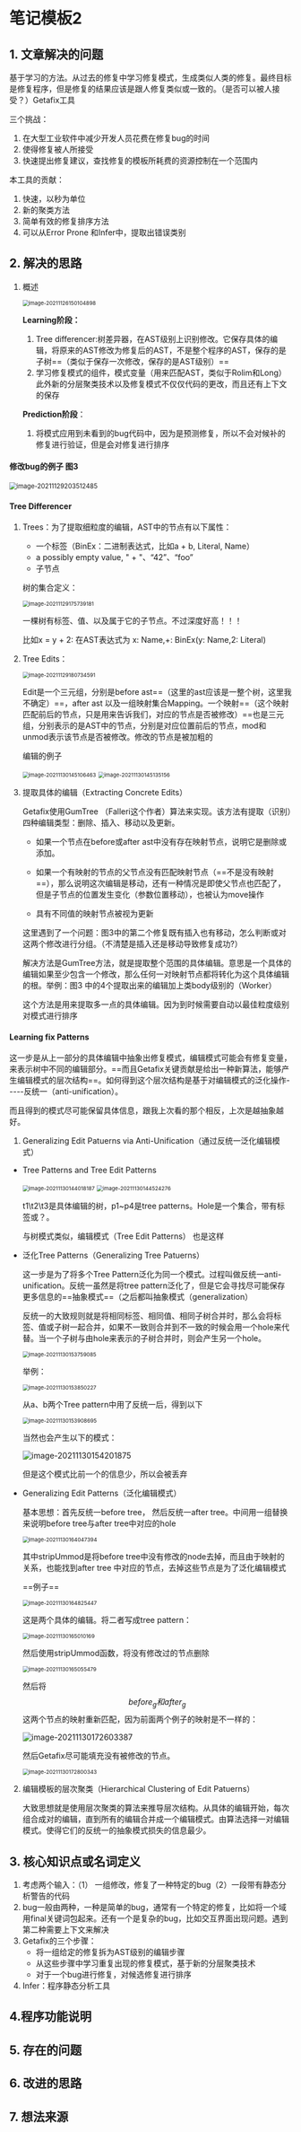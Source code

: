 # 笔记模板2

## 1. 文章解决的问题

基于学习的方法。从过去的修复中学习修复模式，生成类似人类的修复。最终目标是修复程序，但是修复的结果应该是跟人修复类似或一致的。（是否可以被人接受？）Getafix工具

三个挑战：

1. 在大型工业软件中减少开发人员花费在修复bug的时间
2. 使得修复被人所接受
3. 快速提出修复建议，查找修复的模板所耗费的资源控制在一个范围内

本工具的贡献：

1. 快速，以秒为单位
2. 新的聚类方法
3. 简单有效的修复排序方法
4. 可以从Error Prone 和Infer中，提取出错误类别

## 2. 解决的思路

1. 概述

   <img src="C:\Users\HDULAB601\AppData\Roaming\Typora\typora-user-images\image-20211126150104898.png" alt="image-20211126150104898" style="zoom:67%;" />

   **Learning阶段：**

   1. Tree differencer:树差异器，在AST级别上识别修改。它保存具体的编辑，将原来的AST修改为修复后的AST，不是整个程序的AST，保存的是子树==（类似于保存一次修改，保存的是AST级别）==
   2. 学习修复模式的组件，模式变量（用来匹配AST，类似于Rolim和Long）此外新的分层聚类技术以及修复模式不仅仅代码的更改，而且还有上下文的保存
   
   **Prediction阶段**：
   
   1. 将模式应用到未看到的bug代码中，因为是预测修复，所以不会对候补的修复进行验证，但是会对修复进行排序

#### 修改bug的例子 图3

<img src="C:\Users\HDULAB601\AppData\Roaming\Typora\typora-user-images\image-20211129203512485.png" alt="image-20211129203512485" style="zoom: 80%;" />



#### Tree Differencer

1. Trees：为了提取细粒度的编辑，AST中的节点有以下属性：

   * 一个标签（BinEx：二进制表达式，比如a + b,   Literal,  Name）
   * a possibly empty value, " + "、“42”、“foo”
   * 子节点

   树的集合定义：

   <img src="C:\Users\HDULAB601\AppData\Roaming\Typora\typora-user-images\image-20211129175739181.png" alt="image-20211129175739181" style="zoom: 67%;" />

   一棵树有标签、值、以及属于它的子节点。不过深度好高！！！

   比如x = y + 2:  在AST表达式为 x: Name,+: BinEx(y: Name,2: Literal)

2. Tree Edits：

   <img src="C:\Users\HDULAB601\AppData\Roaming\Typora\typora-user-images\image-20211129180734591.png" alt="image-20211129180734591" style="zoom:67%;" />

   Edit是一个三元组，分别是before ast==（这里的ast应该是一整个树，这里我不确定）==，after ast 以及一组映射集合Mapping。一个映射==（这个映射匹配前后的节点，只是用来告诉我们，对应的节点是否被修改）==也是三元组，分别表示的是AST中的节点，分别是对应位置前后的节点，mod和unmod表示该节点是否被修改。修改的节点是被加粗的

   

   编辑的例子

   <img src="C:\Users\HDULAB601\AppData\Roaming\Typora\typora-user-images\image-20211130145106463.png" alt="image-20211130145106463" style="zoom:67%;" />

   <img src="C:\Users\HDULAB601\AppData\Roaming\Typora\typora-user-images\image-20211130145135156.png" alt="image-20211130145135156" style="zoom:67%;" />

3. 提取具体的编辑（Extracting Concrete Edits）

   Getafix使用GumTree （Falleri这个作者）算法来实现。该方法有提取（识别）四种编辑类型：删除、插入、移动以及更新。

   * 如果一个节点在before或after ast中没有存在映射节点，说明它是删除或添加。

   * 如果一个有映射的节点的父节点没有匹配映射节点（==不是没有映射==），那么说明这次编辑是移动，还有一种情况是即使父节点也匹配了，但是子节点的位置发生变化（参数位置移动），也被认为move操作

   * 具有不同值的映射节点被视为更新

   
   
   这里遇到了一个问题：图3中的第二个修复既有插入也有移动，怎么判断或对这两个修改进行分组。（不清楚是插入还是移动导致修复成功?）
   
   解决方法是GumTree方法，就是提取整个范围的具体编辑。意思是一个具体的编辑如果至少包含一个修改，那么任何一对映射节点都将转化为这个具体编辑的根。举例：图3 中的4个提取出来的编辑加上类body级别的（Worker）
   
   这个方法是用来提取多一点的具体编辑。因为到时候需要自动以最佳粒度级别对模式进行排序

#### Learning fix Patterns

这一步是从上一部分的具体编辑中抽象出修复模式，编辑模式可能会有修复变量，来表示树中不同的编辑部分。==而且Getafix关键贡献是给出一种新算法，能够产生编辑模式的层次结构==。如何得到这个层次结构是基于对编辑模式的泛化操作-----反统一（anti-unification）。

而且得到的模式尽可能保留具体信息，跟我上次看的那个相反，上次是越抽象越好。

1.  Generalizing Edit Patuerns via Anti-Unification（通过反统一泛化编辑模式）

   * Tree Patterns and Tree Edit Patterns 

     <img src="C:\Users\HDULAB601\AppData\Roaming\Typora\typora-user-images\image-20211130144018187.png" alt="image-20211130144018187" style="zoom:67%;" />

     <img src="C:\Users\HDULAB601\AppData\Roaming\Typora\typora-user-images\image-20211130144524276.png" alt="image-20211130144524276" style="zoom:67%;" />

     t1\t2\t3是具体编辑的树，p1~p4是tree patterns。Hole是一个集合，带有标签或？。

     与树模式类似，编辑模式（Tree Edit Patterns） 也是这样

   * 泛化Tree Patterns（Generalizing Tree Patuerns）

     这一步是为了将多个Tree Pattern泛化为同一个模式。过程叫做反统一anti-unification。反统一虽然是将tree pattern泛化了，但是它会寻找尽可能保存更多信息的==抽象模式==（之后都叫抽象模式（generalization）

     反统一的大致规则就是将相同标签、相同值、相同子树合并时，那么会将标签、值或子树一起合并，如果不一致则合并到不一致的时候会用一个hole来代替。当一个子树与由hole来表示的子树合并时，则会产生另一个hole。

     <img src="C:\Users\HDULAB601\AppData\Roaming\Typora\typora-user-images\image-20211130153759085.png" alt="image-20211130153759085" style="zoom:67%;" />

     举例：

     <img src="C:\Users\HDULAB601\AppData\Roaming\Typora\typora-user-images\image-20211130153850227.png" alt="image-20211130153850227" style="zoom:67%;" />

     从a、b两个Tree pattern中用了反统一后，得到以下

     <img src="C:\Users\HDULAB601\AppData\Roaming\Typora\typora-user-images\image-20211130153908695.png" alt="image-20211130153908695" style="zoom:67%;" />

     当然也会产生以下的模式：

     ![image-20211130154201875](C:\Users\HDULAB601\AppData\Roaming\Typora\typora-user-images\image-20211130154201875.png)

     但是这个模式比前一个的信息少，所以会被丢弃

   * Generalizing Edit Patterns（泛化编辑模式）

     基本思想：首先反统一before tree， 然后反统一after tree。中间用一组替换来说明before tree与after tree中对应的hole

     <img src="C:\Users\HDULAB601\AppData\Roaming\Typora\typora-user-images\image-20211130164047394.png" alt="image-20211130164047394" style="zoom:67%;" />

     其中stripUmmod是将before tree中没有修改的node去掉，而且由于映射的关系，也能找到after tree 中对应的节点，去掉这些节点是为了泛化编辑模式

     ==例子==

     <img src="C:\Users\HDULAB601\AppData\Roaming\Typora\typora-user-images\image-20211130164825447.png" alt="image-20211130164825447" style="zoom:67%;" />

     这是两个具体的编辑。将二者写成tree pattern：

     <img src="C:\Users\HDULAB601\AppData\Roaming\Typora\typora-user-images\image-20211130165010169.png" alt="image-20211130165010169" style="zoom:67%;" />

     然后使用stripUmmod函数，将没有修改过的节点删除

     <img src="C:\Users\HDULAB601\AppData\Roaming\Typora\typora-user-images\image-20211130165055479.png" alt="image-20211130165055479" style="zoom: 67%;" />

     然后将$$before_g 和 after_g$$这两个节点的映射重新匹配，因为前面两个例子的映射是不一样的：

     ![image-20211130172603387](C:\Users\HDULAB601\AppData\Roaming\Typora\typora-user-images\image-20211130172603387.png)

     然后Getafix尽可能填充没有被修改的节点。

     <img src="C:\Users\HDULAB601\AppData\Roaming\Typora\typora-user-images\image-20211130172800343.png" alt="image-20211130172800343" style="zoom:67%;" />

2. 编辑模板的层次聚类（Hierarchical Clustering of Edit Patuerns）

   大致思想就是使用层次聚类的算法来推导层次结构。从具体的编辑开始，每次组合成对的编辑，直到所有的编辑合并成一个编辑模式。由算法选择一对编辑模式。使得它们的反统一的抽象模式损失的信息最少。

## 3. 核心知识点或名词定义

1. 考虑两个输入：（1） 一组修改，修复了一种特定的bug（2）一段带有静态分析警告的代码
2. bug一般由两种，一种是简单的bug，通常有一个特定的修复，比如将一个域用final关键词包起来。还有一个是复杂的bug，比如交互界面出现问题。遇到第二种需要上下文来解决
3. Getafix的三个步骤：
   * 将一组给定的修复拆为AST级别的编辑步骤
   * 从这些步骤中学习重复出现的修复模式，基于新的分层聚类技术
   * 对于一个bug进行修复，对候选修复进行排序
4. Infer：程序静态分析工具

## 4.程序功能说明

## 5. 存在的问题

## 6. 改进的思路

## 7. 想法来源

